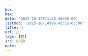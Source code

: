 ```yaml
---
bc:
hex:
date: '2025-10-13T11:28:36+08:00'
lastmod: '2025-10-14T06:42:22+08:00'
title: 󰝵
url: 󰝵
tags: [鬱]
src: GHZR
note:
---
```

